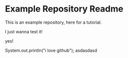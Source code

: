 Example Repository Readme
=========================

This is an example repository, here for a tutorial.

I just wanna test it!

yes!


System.out.println("i love github");
asdasdasd